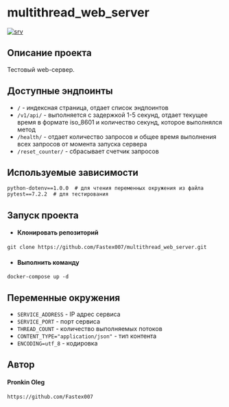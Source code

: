 # multithread_web_server
[![srv](https://github.com/Fastex007/multithread_web_server/actions/workflows/main.yml/badge.svg)](https://github.com/Fastex007/multithread_web_server/actions/workflows/main.yml)

## Описание проекта
Тестовый web-сервер.

## Доступные эндпоинты
* ```/``` - индексная страница, отдает список эндпоинтов
* ```/v1/api/``` - выполняется с задержкой 1-5 секунд, отдает текущее время в формате iso_8601 и 
количество секунд, которое выполнялся метод
* ```/health/``` - отдает количество запросов и общее время выполнения всех запросов от момента запуска сервера
* ```/reset_counter/``` - сбрасывает счетчик запросов


## Используемые зависимости
```
python-dotenv==1.0.0  # для чтения переменных окружения из файла
pytest==7.2.2  # для тестирования
```

## Запуск проекта
* #### Клонировать репозиторий
```
git clone https://github.com/Fastex007/multithread_web_server.git
```

* #### Выполнить команду
```
docker-compose up -d
```

## Переменные окружения
* ```SERVICE_ADDRESS``` - IP адрес сервиса
* ```SERVICE_PORT``` - порт сервиса
* ```THREAD_COUNT``` - количество выполняемых потоков
* ```CONTENT_TYPE="application/json"``` - тип контента
* ```ENCODING=utf_8``` - кодировка


## Автор
#### Pronkin Oleg
```
https://github.com/Fastex007
```
